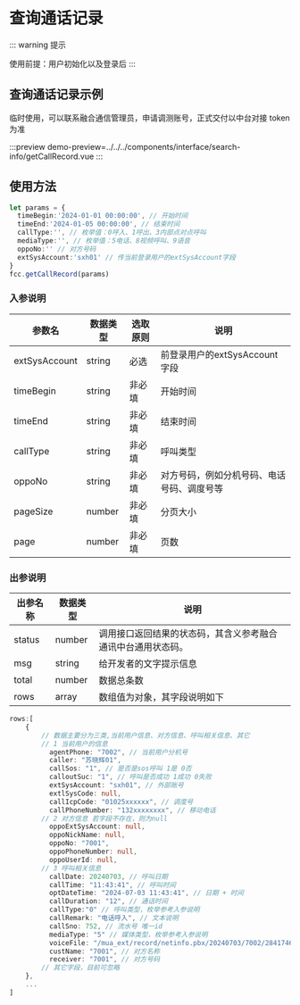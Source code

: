 # 查询通话记录

::: warning 提示

<!-- warning -->

使用前提：用户初始化以及登录后
:::

## 查询通话记录示例

临时使用，可以联系融合通信管理员，申请调测账号，正式交付以中台对接 token 为准

:::preview
demo-preview=../../../components/interface/search-info/getCallRecord.vue
:::

## 使用方法

```typescript
let params = {
  timeBegin:'2024-01-01 00:00:00', // 开始时间
  timeEnd:'2024-01-05 00:00:00', // 结束时间
  callType:'', // 枚举值：0呼入、1呼出、3内部点对点呼叫
  mediaType:'', // 枚举值：5电话、8视频呼叫、9语音
  oppoNo:'' // 对方号码 
  extSysAccount:'sxh01' // 传当前登录用户的extSysAccount字段
}
fcc.getCallRecord(params)
```

<!-- **入参说明** -->

### 入参说明

| **参数名**  | **数据类型** | **选取原则** | **说明**                                      |
| ----------- | ------------ | ------------ | ---------------------------------------------|
| extSysAccount       | string       | 必选         | 前登录用户的extSysAccount字段                      |
| timeBegin | string       | 非必填         | 开始时间 |
| timeEnd | string       | 非必填         | 结束时间 |
| callType | string       | 非必填         | 呼叫类型 |
| oppoNo | string       | 非必填         | 对方号码，例如分机号码、电话号码、调度号等 |
| pageSize | number       | 非必填         | 分页大小 |
| page | number       | 非必填         | 页数 |

### 出参说明

| **出参名称** | **数据类型** | **说明**                                                     |
| ------------ | ------------ | ------------------------------------------------------------ |
| status       | number       | 调用接口返回结果的状态码，其含义参考融合通讯中台通用状态码。 |
| msg          | string       | 给开发者的文字提示信息                                       |
| total         | number       | 数据总条数                                                 |
| rows         | array       | 数组值为对象，其字段说明如下                                   |

```typescript
rows:[
    {
    	// 数据主要分为三类,当前用户信息、对方信息、呼叫相关信息、其它
        // 1 当前用户的信息
          agentPhone: "7002", // 当前用户分机号
          caller: "苏晓辉01",
          callSos: "1", // 是否是sos呼叫 1是 0否
          calloutSuc: "1", // 呼叫是否成功 1成功 0失败
          extSysAccount: "sxh01", // 外部账号
          extlSysCode: null,
          callIcpCode: "01025xxxxxx", // 调度号
          callPhoneNumber: "132xxxxxxxx", // 移动电话
		// 2 对方信息 若字段不存在，则为null
          oppoExtSysAccount: null,
          oppoNickName: null, 
          oppoNo: "7001", 
          oppoPhoneNumber: null,
          oppoUserId: null,
        // 3 呼叫相关信息
          callDate: 20240703, // 呼叫日期
          callTime: "11:43:41", // 呼叫时间
          optDateTime: "2024-07-03 11:43:41", // 日期 + 时间
          callDuration: "12", // 通话时间
          callType:"0" // 呼叫类型，枚举参考入参说明
          callRemark: "电话呼入", // 文本说明
          callSno: 752, // 流水号 唯一id
          mediaType: "5" // 媒体类型，枚举参考入参说明
          voiceFile: "/mua_ext/record/netinfo.pbx/20240703/7002/2841746.mp3" // 录音文件地址 
          custName: "7001", // 对方名称
          receiver: "7001", // 对方号码
       	// 其它字段，目前可忽略
	},
    ...
]
```
